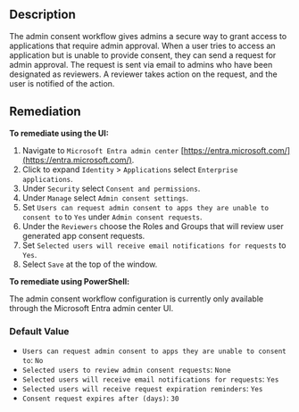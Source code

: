 ## Description

The admin consent workflow gives admins a secure way to grant access to applications that require admin approval. When a user tries to access an application but is unable to provide consent, they can send a request for admin approval. The request is sent via email to admins who have been designated as reviewers. A reviewer takes action on the request, and the user is notified of the action.

## Remediation

**To remediate using the UI:**

1. Navigate to `Microsoft Entra admin center` [https://entra.microsoft.com/](https://entra.microsoft.com/).
2. Click to expand `Identity` > `Applications` select `Enterprise applications`.
3. Under `Security` select `Consent and permissions`.
4. Under `Manage` select `Admin consent settings`.
5. Set `Users can request admin consent to apps they are unable to consent to` to `Yes` under `Admin consent requests`.
6. Under the `Reviewers` choose the Roles and Groups that will review user generated app consent requests.
7. Set `Selected users will receive email notifications for requests` to `Yes`.
8. Select `Save` at the top of the window.

**To remediate using PowerShell:**

The admin consent workflow configuration is currently only available through the Microsoft Entra admin center UI.

### Default Value

- `Users can request admin consent to apps they are unable to consent to`: `No`
- `Selected users to review admin consent requests`: `None`
- `Selected users will receive email notifications for requests`: `Yes`
- `Selected users will receive request expiration reminders`: `Yes`
- `Consent request expires after (days)`: `30`
